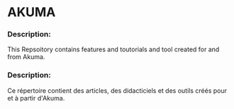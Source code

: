 # AKUMA

### Description: 
This Repsoitory contains features and toutorials and tool created for and from Akuma.

### Description: 
Ce répertoire contient des articles, des didacticiels et des outils créés pour et à partir d'Akuma.
